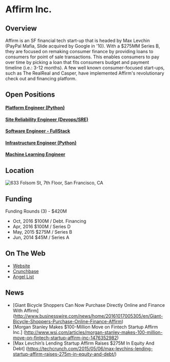 # Affirm Inc.

## Overview
Affirm is an SF financial tech start-up that is headed by Max Levchin (PayPal Mafia, Slide acquired by Google in '10). With a $275MM Series B, they are focused on remaking consumer finance by providing loans to consumers for point of sale transactions. This enables consumers to pay over time by picking a loan that fits consumers budget and payment timeline (i.e.: 3-12 months). A few well known consumer-focused start-ups, such as The RealReal and Casper, have implemented Affirm's revolutionary check out and financing platform.

## Open Positions
#### [Platform Engineer (Python)](platform-engineer-python.md)
#### [Site Reliability Engineer (Devops/SRE)](site-reliability-engineer-sre-devops.md)
#### [Software Engineer - FullStack](fullstack-engineer.md)
#### [Infrastructure Engineer (Python)](infrastructure-engineer-python.md)
#### [Machine Learning Engineer](machine-learning-engineer.md)

## Location
![633 Folsom St, 7th Floor, San Francisco, CA](https://maps.googleapis.com/maps/api/staticmap?center=633+Folsom+St,+7th+Floor&zoom=13&scale=false&size=600x300&maptype=roadmap&format=png&visual_refresh=true)

## Funding
Funding Rounds (3) - $420M
+ Oct, 2016 $100M / Debt. Financing
+ Apr, 2016 $100M / Series D
+ May, 2015	$275M / Series B
+ Jun, 2014	$45M / Series A

## On The Web
+ [Website](http://affirm.com)
+ [Crunchbase](https://www.crunchbase.com/organization/affirm#/entity)
+ [Angel List](https://angel.co/affirm)

## News
+ [Giant Bicycle Shoppers Can Now Purchase Directly Online and Finance With Affirm] (http://www.businesswire.com/news/home/20161017005305/en/Giant-Bicycle-Shoppers-Purchase-Online-Finance-Affirm)
+ [Morgan Stanley Makes $100-Million Move on Fintech Startup Affirm Inc.] (http://www.wsj.com/articles/morgan-stanley-makes-100-million-move-on-fintech-startup-affirm-inc-1476352982)
+ [Max Levchin’s Lending Startup Affirm Raises $275M In Equity And Debt] (https://techcrunch.com/2015/05/06/max-levchins-lending-startup-affirm-raises-275m-in-equity-and-debt/)
